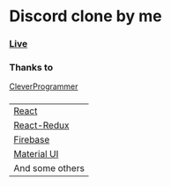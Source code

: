 # Discord clone by me

### [Live](https://dc.kvlk.hu/)


### Thanks to

[CleverProgrammer](https://www.youtube.com/c/CleverProgrammer)

### 
|  |
| ------ |
| [React](https://reactjs.org/) |
| [React-Redux](https://react-redux.js.org/) |
| [Firebase](https://firebase.google.com/) |
| [Material UI](https://material-ui.com/) |
| And some others
